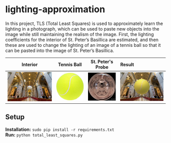 # lighting-approximation
In this project, TLS (Total Least Squares) is used to approximately learn the lighting in a photograph,
which can be used to paste new objects into the image while still maintaining the realism of the image. 
First, the lighting coefficients for the interior of St. Peter’s Basillica are estimated, and then these 
are used to change the lighting of an image of a tennis ball so that it can be pasted into the image of
St. Peter’s Basillica.

| Interior | Tennis Ball | St. Peter's Probe | Result |
| -------- |:-----------:|:-----------------:|:------ |
| <img src="interior.jpg" width="225"/> | <img src="tennis.png" width="125"/> | <img src="stpeters_probe_small.png" width="125"/> | <img src="images/result.png" width="225"/>

## Setup ##
**Installation:** ```sudo pip install -r requirements.txt``` <br />
**Run:** ```python total_least_squares.py```
